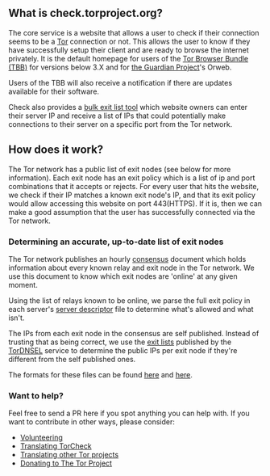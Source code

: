 ## What is check.torproject.org?

The core service is a website that allows a user to check if their connection seems to be a [Tor](https://www.torproject.org/) connection or not. This allows the user to know if they have successfully setup their client and are ready to browse the internet privately. It is the default homepage for users of the [Tor Browser Bundle (TBB)](https://www.torproject.org/projects/torbrowser.html.en) for versions below 3.X and for [the Guardian Project](https://guardianproject.info)'s Orweb.

Users of the TBB will also receive a notification if there are updates available for their software.

Check also provides a [bulk exit list tool](https://check.torproject.org/cgi-bin/TorBulkExitList.py) which website owners can enter their server IP and receive a list of IPs that could potentially make connections to their server on a specific port from the Tor network.

## How does it work?

The Tor network has a public list of exit nodes (see below for more information). Each exit node has an exit policy which is a list of ip and port combinations that it accepts or rejects. For every user that hits the website, we check if their IP matches a known exit node's IP, and that its exit policy would allow accessing this website on port 443(HTTPS). If it is, then we can make a good assumption that the user has successfully connected via the Tor network.

### Determining an accurate, up-to-date list of exit nodes

The Tor network publishes an hourly [consensus](https://metrics.torproject.org/data.html#relaydesc) document which holds information about every known relay and exit node in the Tor network. We use this document to know which exit nodes are 'online' at any given moment.

Using the list of relays known to be online, we parse the full exit policy in each server's [server descriptor](https://metrics.torproject.org/data.html#relaydesc) file to determine what's allowed and what isn't.

The IPs from each exit node in the consensus are self published. Instead of trusting that as being correct, we use the [exit lists](https://metrics.torproject.org/data.html#exitlist) published by the [TorDNSEL](https://www.torproject.org/projects/tordnsel.html.en) service to determine the public IPs per exit node if they're different from the self published ones.

The formats for these files can be found [here](https://metrics.torproject.org/formats.html#serverdesc) and [here](https://metrics.torproject.org/formats.html#exitlist).

### Want to help?

Feel free to send a PR here if you spot anything you can help with. If you want to contribute in other ways, please consider:
 - [Volunteering](https://www.torproject.org/getinvolved/volunteer.html.en)
 - [Translating TorCheck](https://www.transifex.com/projects/p/torproject/resource/2-torcheck-torcheck-pot/)
 - [Translating other Tor projects](https://www.transifex.com/projects/p/torproject/resources/)
 - [Donating to The Tor Project](https://www.torproject.org/donate/donate.html.en)
